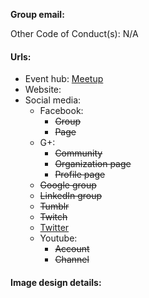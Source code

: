 **Group email:**

Other Code of Conduct(s): N/A 

#### Urls:
  - Event hub: [Meetup](https://www.meetup.com/Tulsa-php/)
  - Website: 
  - Social media:
    - Facebook:
      - ~~Group~~
      - ~~Page~~
    - G+:
      - ~~Community~~
      - ~~Organization page~~
      - ~~Profile page~~
    - ~~Google group~~
    - ~~LinkedIn group~~
    - ~~Tumblr~~
    - ~~Twitch~~
    - [Twitter](https://twitter.com/tulsaphp)
    - Youtube:
      - ~~Account~~
      - ~~Channel~~

#### Image design details:
